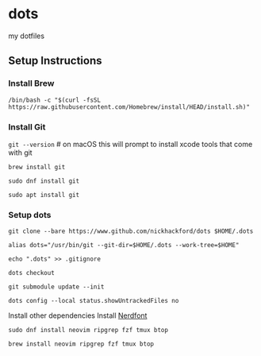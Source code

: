 # dots
my dotfiles

## Setup Instructions

### Install Brew
`/bin/bash -c "$(curl -fsSL https://raw.githubusercontent.com/Homebrew/install/HEAD/install.sh)"`

### Install Git
`git --version` # on macOS this will prompt to install xcode tools that come with git


`brew install git`


`sudo dnf install git`


`sudo apt install git`

### Setup dots
`git clone --bare https://www.github.com/nickhackford/dots $HOME/.dots`


`alias dots="/usr/bin/git --git-dir=$HOME/.dots --work-tree=$HOME"`


`echo ".dots" >> .gitignore`


`dots checkout`


`git submodule update --init`


`dots config --local status.showUntrackedFiles no`

Install other dependencies
Install [Nerdfont](https://www.nerdfonts.com/)


`sudo dnf install neovim ripgrep fzf tmux btop`


`brew install neovim ripgrep fzf tmux btop`

